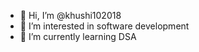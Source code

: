 - 👋 Hi, I’m @khushi102018
- 👀 I’m interested in software development
- 🌱 I’m currently learning DSA



<!---
khushi102018/khushi102018 is a ✨ special ✨ repository because its `README.md` (this file) appears on your GitHub profile.
You can click the Preview link to take a look at your changes.
--->
